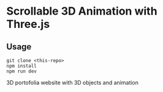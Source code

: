 # Scrollable 3D Animation with Three.js

## Usage

```
git clone <this-repo>
npm install
npm run dev
```

3D portofolia website with 3D objects and animation
